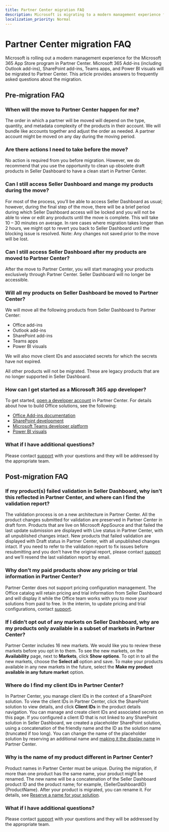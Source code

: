 ```yaml
---
title: Partner Center migration FAQ
description: Microsoft is migrating to a modern management experience for the Office Store program in Partner Center. This article provides answers to frequently asked questions about the migration.
localization_priority: Normal
---
```


# Partner Center migration FAQ

Microsoft is rolling out a modern management experience for the Microsoft 365 App Store program in Partner Center. Microsoft 365 Add-ins (including Outlook add-ins), SharePoint add-ins, Teams apps, and Power BI visuals will be migrated to Partner Center. This article provides answers to frequently asked questions about the migration.

## Pre-migration FAQ

### When will the move to Partner Center happen for me?
The order in which a partner will be moved will depend on the type, quantity, and metadata complexity of the products in their account. We will bundle like accounts together and adjust the order as needed. A partner account might be moved on any day during the moving period.

### Are there actions I need to take before the move?
No action is required from you before migration. However, we do recommend that you use the opportunity to clean up obsolete draft products in Seller Dashboard to have a clean start in Partner Center.

### Can I still access Seller Dashboard and mange my products during the move?
For most of the process, you’ll be able to access Seller Dashboard as usual; however, during the final step of the move, there will be a brief period during which Seller Dashboard access will be locked and you will not be able to view or edit any products until the move is complete. This will take 10 – 30 minutes on average. In rare cases where migration takes longer than 2 hours, we might opt to revert you back to Seller Dashboard until the blocking issue is resolved. Note: Any changes not saved prior to the move will be lost.

### Can I still access Seller Dashboard after my products are moved to Partner Center?
After the move to Partner Center, you will start managing your products exclusively through Partner Center. Seller Dashboard will no longer be accessible.

### Will all my products on Seller Dashboard be moved to Partner Center?
We will move all the following products from Seller Dashboard to Partner Center:

- Office add-ins
- Outlook add-ins
- SharePoint add-ins
- Teams apps
- Power BI visuals

We will also move client IDs and associated secrets for which the secrets have not expired.

All other products will not be migrated. These are legacy products that are no longer supported in Seller Dashboard.

### How can I get started as a Microsoft 365 app developer?

To get started, [open a developer account](open-a-developer-account.md) in Partner Center. For details about how to build Office solutions, see the following:

- [Office Add-ins documentation](/office/dev/add-ins/)
- [SharePoint development](/sharepoint/dev/)
- [Microsoft Teams developer platform](/microsoftteams/platform/)
- [Power BI visuals](/power-bi/developer/power-bi-custom-visuals)

### What if I have additional questions?
Please contact [support](https://support.microsoft.com/supportforbusiness/productselection?sapId=48c74321-b2fa-010b-d0c2-1f8afea90a52) with your questions and they will be addressed by the appropriate team.

## Post-migration FAQ

### If my product(s) failed validation in Seller Dashboard, why isn’t this reflected in Partner Center, and where can I find the validation report?

The validation process is on a new architecture in Partner Center. All the product changes submitted for validation are preserved in Partner Center in draft form. Products that are live on Microsoft AppSource and that failed the last update submission are displayed with Live status in Partner Center, with all unpublished changes intact.  New products that failed validation are displayed with Draft status in Partner Center, with all unpublished changes intact. If you need to refer to the validation report to fix issues before resubmitting and you don’t have the original report, please contact [support](https://support.microsoft.com/supportforbusiness/productselection?sapId=48c74321-b2fa-010b-d0c2-1f8afea90a52) and we’ll resend the last validation report by email.  

### Why don’t my paid products show any pricing or trial information in Partner Center?

Partner Center does not support pricing configuration management.  The Office catalog will retain pricing and trial information from Seller Dashboard and will display it while the Office team works with you to move your solutions from paid to free. In the interim, to update pricing and trial configurations, contact [support](https://support.microsoft.com/supportforbusiness/productselection?sapId=48c74321-b2fa-010b-d0c2-1f8afea90a52). 

### If I didn’t opt out of any markets on Seller Dashboard, why are my products only available in a subset of markets in Partner Center?

Partner Center includes 16 new markets. We would like you to review these markets before you opt in to them. To see the new markets, on the **Availability** page, next to **Markets**, click **Show options**. To opt in to all the new markets, choose the **Select all** option and save. To make your products available in any new markets in the future, select the **Make my product available in any future market** option. 

### Where do I find my client IDs in Partner Center?

In Partner Center, you manage client IDs in the context of a SharePoint solution. To view the client IDs in Partner Center, click the SharePoint solution to view details, and click **Client IDs** in the product details navigation. You can manage and create client IDs and associated secrets on this page. If you configured a client ID that is not linked to any SharePoint solution in Seller Dashboard, we created a placeholder SharePoint solution, using a concatenation of the friendly name and the ID as the solution name (truncated if too long). You can change the name of the placeholder solution by reserving an additional name and [making it the display name](reserve-solution-name.md#choose-product-display-name) in Partner Center. 

### Why is the name of my product different in Partner Center?

Product names in Partner Center must be unique. During the migration, if more than one product has the same name, your product might be renamed. The new name will be a concatenation of the Seller Dashboard product ID and the product name; for example, {SellerDashboardID}{ProductName}. After your product is migrated, you can rename it. For details, see [Reserve a name for your solution](reserve-solution-name.md).

### What if I have additional questions?
Please contact [support](https://support.microsoft.com/supportforbusiness/productselection?sapId=48c74321-b2fa-010b-d0c2-1f8afea90a52) with your questions and they will be addressed by the appropriate team.